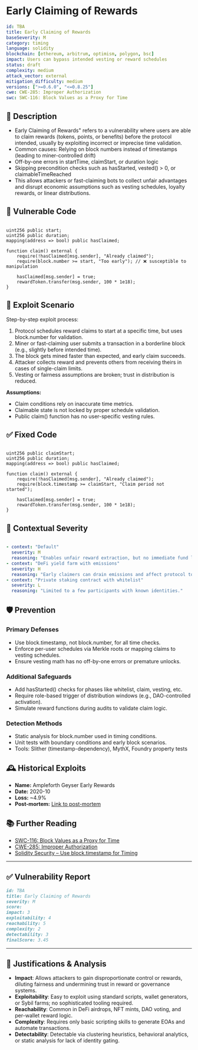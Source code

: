 # Early Claiming of Rewards

```YAML
id: TBA
title: Early Claiming of Rewards
baseSeverity: M
category: timing
language: solidity
blockchain: [ethereum, arbitrum, optimism, polygon, bsc]
impact: Users can bypass intended vesting or reward schedules
status: draft
complexity: medium
attack_vector: external
mitigation_difficulty: medium
versions: [">=0.6.0", "<=0.8.25"]
cwe: CWE-285: Improper Authorization
swc: SWC-116: Block Values as a Proxy for Time
```

## 📝 Description

- Early Claiming of Rewards" refers to a vulnerability where users are able to claim rewards (tokens, points, or benefits) before the protocol intended, usually by exploiting incorrect or imprecise time validation.
- Common causes: Relying on block numbers instead of timestamps (leading to miner-controlled drift)
- Off-by-one errors in startTime, claimStart, or duration logic
- Skipping precondition checks such as hasStarted, vested() > 0, or claimableTimeReached
- This allows attackers or fast-claiming bots to collect unfair advantages and disrupt economic assumptions such as vesting schedules, loyalty rewards, or linear distributions.

## 🚨 Vulnerable Code

```solidity

uint256 public start;
uint256 public duration;
mapping(address => bool) public hasClaimed;

function claim() external {
    require(!hasClaimed[msg.sender], "Already claimed");
    require(block.number >= start, "Too early"); // ❌ susceptible to manipulation

    hasClaimed[msg.sender] = true;
    rewardToken.transfer(msg.sender, 100 * 1e18);
}
```

## 🧪 Exploit Scenario

Step-by-step exploit process:

1. Protocol schedules reward claims to start at a specific time, but uses block.number for validation.
2. Miner or fast-claiming user submits a transaction in a borderline block (e.g., slightly before intended time).
3. The block gets mined faster than expected, and early claim succeeds.
4. Attacker collects reward and prevents others from receiving theirs in cases of single-claim limits.
5. Vesting or fairness assumptions are broken; trust in distribution is reduced.

**Assumptions:**

- Claim conditions rely on inaccurate time metrics.
- Claimable state is not locked by proper schedule validation.
- Public claim() function has no user-specific vesting rules.

## ✅ Fixed Code

```solidity

uint256 public claimStart;
uint256 public duration;
mapping(address => bool) public hasClaimed;

function claim() external {
    require(!hasClaimed[msg.sender], "Already claimed");
    require(block.timestamp >= claimStart, "Claim period not started");

    hasClaimed[msg.sender] = true;
    rewardToken.transfer(msg.sender, 100 * 1e18);
}
```

## 🧭 Contextual Severity

```yaml

- context: "Default"
  severity: M
  reasoning: "Enables unfair reward extraction, but no immediate fund loss to others."
- context: "DeFi yield farm with emissions"
  severity: H
  reasoning: "Early claimers can drain emissions and affect protocol tokenomics."
- context: "Private staking contract with whitelist"
  severity: L
  reasoning: "Limited to a few participants with known identities."
```

## 🛡️ Prevention

### Primary Defenses

- Use block.timestamp, not block.number, for all time checks.
- Enforce per-user schedules via Merkle roots or mapping claims to vesting schedules.
- Ensure vesting math has no off-by-one errors or premature unlocks.

### Additional Safeguards

- Add hasStarted() checks for phases like whitelist, claim, vesting, etc.
- Require role-based trigger of distribution windows (e.g., DAO-controlled activation).
- Simulate reward functions during audits to validate claim logic.

### Detection Methods

- Static analysis for block.number used in timing conditions.
- Unit tests with boundary conditions and early block scenarios.
- Tools: Slither (timestamp-dependency), MythX, Foundry property tests

## 🕰️ Historical Exploits

- **Name:** Ampleforth Geyser Early Rewards 
- **Date:** 2020-10 
- **Loss:** ~4.9% 
- **Post-mortem:** [Link to post-mortem](https://medium.com/ampleforth/) 

## 📚 Further Reading

- [SWC-116: Block Values as a Proxy for Time](https://swcregistry.io/docs/SWC-116) 
- [CWE-285: Improper Authorization](https://cwe.mitre.org/data/definitions/285.html) 
- [Solidity Security – Use block.timestamp for Timing](https://docs.soliditylang.org/en/v0.8.25/security-considerations.html#timestamp-dependencies) 
  
---
 
## ✅ Vulnerability Report

```markdown
id: TBA
title: Early Claiming of Rewards
severity: M
score:
impact: 3 
exploitability: 4  
reachability: 5  
complexity: 2   
detectability: 3 
finalScore: 3.45
```

---

## 📄 Justifications & Analysis

- **Impact**: Allows attackers to gain disproportionate control or rewards, diluting fairness and undermining trust in reward or governance systems.
- **Exploitability**: Easy to exploit using standard scripts, wallet generators, or Sybil farms; no sophisticated tooling required.
- **Reachability**: Common in DeFi airdrops, NFT mints, DAO voting, and per-wallet reward logic.
- **Complexity**: Requires only basic scripting skills to generate EOAs and automate transactions.
- **Detectability**: Detectable via clustering heuristics, behavioral analytics, or static analysis for lack of identity gating.
